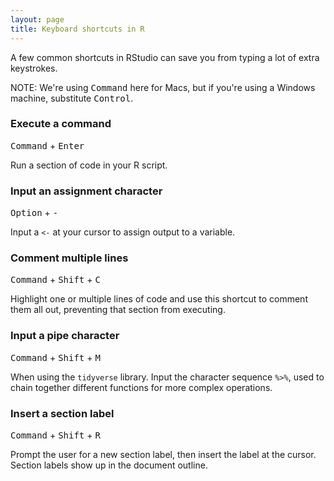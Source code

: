 ```yaml
---
layout: page
title: Keyboard shortcuts in R
---
```


A few common shortcuts in RStudio can save you from typing a lot of extra keystrokes.

<div class="alert alert-warning">NOTE: We're using <kbd>Command</kbd> here for Macs, but if you're using a Windows machine, substitute <kbd>Control</kbd>.</div>

### Execute a command
<kbd>Command</kbd> + <kbd>Enter</kbd>

Run a section of code in your R script.

### Input an assignment character
<kbd>Option</kbd> + <kbd>-</kbd>

Input a `<-` at your cursor to assign output to a variable.

### Comment multiple lines
<kbd>Command</kbd> + <kbd>Shift</kbd> + <kbd>C</kbd>

Highlight one or multiple lines of code and use this shortcut to comment them all out, preventing that section from executing.

### Input a pipe character
<kbd>Command</kbd> + <kbd>Shift</kbd> + <kbd>M</kbd>

When using the `tidyverse` library. Input the character sequence `%>%`, used to chain together different functions for more complex operations.

### Insert a section label
<kbd>Command</kbd> + <kbd>Shift</kbd> + <kbd>R</kbd>

Prompt the user for a new section label, then insert the label at the cursor. Section labels show up in the document outline.
